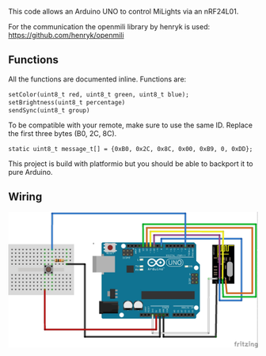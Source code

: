 This code allows an Arduino UNO to control MiLights via an nRF24L01.

For the communication the openmili library by henryk is used: https://github.com/henryk/openmili

## Functions
All the functions are documented inline. Functions are:
```
setColor(uint8_t red, uint8_t green, uint8_t blue);
setBrightness(uint8_t percentage)
sendSync(uint8_t group)
```

To be compatible with your remote, make sure to use the same ID. Replace the first three bytes (B0, 2C, 8C).

```
static uint8_t message_t[] = {0xB0, 0x2C, 0x8C, 0x00, 0xB9, 0, 0xDD};
```

This project is build with platformio but you should be able to backport it to pure Arduino.

## Wiring
![](wiring/MiLightReceiver_bb.jpg)
